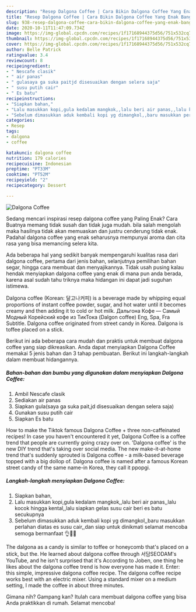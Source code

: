 ```yaml
---
description: "Resep Dalgona Coffee | Cara Bikin Dalgona Coffee Yang Enak Banget"
title: "Resep Dalgona Coffee | Cara Bikin Dalgona Coffee Yang Enak Banget"
slug: 938-resep-dalgona-coffee-cara-bikin-dalgona-coffee-yang-enak-banget
date: 2020-10-11T11:47:09.734Z
image: https://img-global.cpcdn.com/recipes/1f17168944375d56/751x532cq70/dalgona-coffee-foto-resep-utama.jpg
thumbnail: https://img-global.cpcdn.com/recipes/1f17168944375d56/751x532cq70/dalgona-coffee-foto-resep-utama.jpg
cover: https://img-global.cpcdn.com/recipes/1f17168944375d56/751x532cq70/dalgona-coffee-foto-resep-utama.jpg
author: Belle Patrick
ratingvalue: 3.4
reviewcount: 8
recipeingredient:
- " Nescafe clasik"
- " air panas"
- " gulasaya ga suka paitjd disesuaikan dengan selera saja"
- " susu putih cair"
- " Es batu"
recipeinstructions:
- "Siapkan bahan,"
- "Lalu masukkan kopi,gula kedalam mangkok,,lalu beri air panas,,lalu kocok hingga kental,,lalu siapkan gelas susu cair beri es batu secukupnya"
- "Sebelum dimasukkan aduk kembali kopi yg dimangkol,,baru masukkan perlahan diatas es susu cair,,dan siap untuk dinikmati selamat mencoba semoga bermanfaat 👌🙏😊"
categories:
- Resep
tags:
- dalgona
- coffee

katakunci: dalgona coffee 
nutrition: 179 calories
recipecuisine: Indonesian
preptime: "PT33M"
cooktime: "PT52M"
recipeyield: "2"
recipecategory: Dessert

---
```



![Dalgona Coffee](https://img-global.cpcdn.com/recipes/1f17168944375d56/751x532cq70/dalgona-coffee-foto-resep-utama.jpg)

Sedang mencari inspirasi resep dalgona coffee yang Paling Enak? Cara Buatnya memang tidak susah dan tidak juga mudah. bila salah mengolah maka hasilnya tidak akan memuaskan dan justru cenderung tidak enak. Padahal dalgona coffee yang enak seharusnya mempunyai aroma dan cita rasa yang bisa memancing selera kita.

Ada beberapa hal yang sedikit banyak mempengaruhi kualitas rasa dari dalgona coffee, pertama dari jenis bahan, selanjutnya pemilihan bahan segar, hingga cara membuat dan menyajikannya. Tidak usah pusing kalau hendak menyiapkan dalgona coffee yang enak di mana pun anda berada, karena asal sudah tahu triknya maka hidangan ini dapat jadi suguhan istimewa.

Dalgona coffee (Korean: 달고나커피) is a beverage made by whipping equal proportions of instant coffee powder, sugar, and hot water until it becomes creamy and then adding it to cold or hot milk. Дальгона Кофе — Самый Модный Корейский кофе из ТикТока (Dalgon coffee) Eng, Spa, Fra Subtitle. Dalgona coffee originated from street candy in Korea. Dalgona is toffee placed on a stick.


Berikut ini ada beberapa cara mudah dan praktis untuk membuat dalgona coffee yang siap dikreasikan. Anda dapat menyiapkan Dalgona Coffee memakai 5 jenis bahan dan 3 tahap pembuatan. Berikut ini langkah-langkah dalam membuat hidangannya.

<!--inarticleads1-->

##### Bahan-bahan dan bumbu yang digunakan dalam menyiapkan Dalgona Coffee:

1. Ambil  Nescafe clasik
1. Sediakan  air panas
1. Siapkan  gula(saya ga suka pait,jd disesuaikan dengan selera saja)
1. Gunakan  susu putih cair
1. Siapkan  Es batu


How to make the Tiktok famous Dalgona Coffee + three non-caffeinated recipes! In case you haven&#39;t encountered it yet, Dalgona Coffee is a coffee trend that people are currently going crazy over on. &#39;Dalgona coffee&#39; is the new DIY trend that&#39;s taking over social media. The new make-it-at-home trend that&#39;s suddenly sprouted is Dalgona coffee - a milk-based beverage topped with a big dollop of. Dalgona coffee is named after a famous Korean street candy of the same name-in Korea, they call it ppopgi. 

<!--inarticleads2-->

##### Langkah-langkah menyiapkan Dalgona Coffee:

1. Siapkan bahan,
1. Lalu masukkan kopi,gula kedalam mangkok,,lalu beri air panas,,lalu kocok hingga kental,,lalu siapkan gelas susu cair beri es batu secukupnya
1. Sebelum dimasukkan aduk kembali kopi yg dimangkol,,baru masukkan perlahan diatas es susu cair,,dan siap untuk dinikmati selamat mencoba semoga bermanfaat 👌🙏😊


The dalgona as a candy is similar to toffee or honeycomb that&#39;s placed on a stick, but the. He learned about dalgona coffee through 서담SEODAM&#39;s YouTube, and he isn&#39;t surprised that it&#39;s According to Joben, one thing he likes about the dalgona coffee trend is how everyone has made it. Enter: this simple, impressive dalgona coffee recipe. The dalgona coffee recipe works best with an electric mixer. Using a standard mixer on a medium setting, I made the coffee in about three minutes. 

Gimana nih? Gampang kan? Itulah cara membuat dalgona coffee yang bisa Anda praktikkan di rumah. Selamat mencoba!
